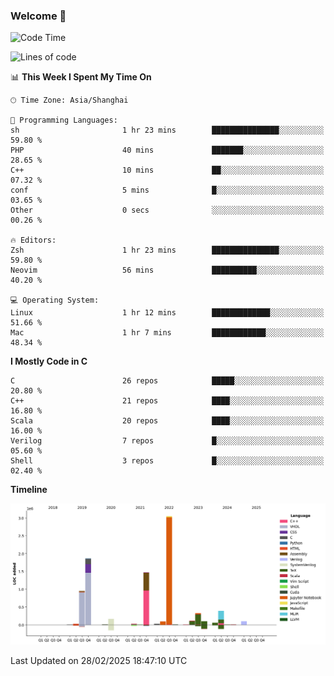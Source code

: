 ### Welcome 👋

<!--START_SECTION:waka-->
![Code Time](http://img.shields.io/badge/Code%20Time-1%2C834%20hrs%2027%20mins-blue)

![Lines of code](https://img.shields.io/badge/From%20Hello%20World%20I%27ve%20Written-8.8%20million%20lines%20of%20code-blue)

📊 **This Week I Spent My Time On** 

```text
🕑︎ Time Zone: Asia/Shanghai

💬 Programming Languages: 
sh                       1 hr 23 mins        ███████████████░░░░░░░░░░   59.80 % 
PHP                      40 mins             ███████░░░░░░░░░░░░░░░░░░   28.65 % 
C++                      10 mins             ██░░░░░░░░░░░░░░░░░░░░░░░   07.32 % 
conf                     5 mins              █░░░░░░░░░░░░░░░░░░░░░░░░   03.65 % 
Other                    0 secs              ░░░░░░░░░░░░░░░░░░░░░░░░░   00.26 % 

🔥 Editors: 
Zsh                      1 hr 23 mins        ███████████████░░░░░░░░░░   59.80 % 
Neovim                   56 mins             ██████████░░░░░░░░░░░░░░░   40.20 % 

💻 Operating System: 
Linux                    1 hr 12 mins        █████████████░░░░░░░░░░░░   51.66 % 
Mac                      1 hr 7 mins         ████████████░░░░░░░░░░░░░   48.34 % 
```

**I Mostly Code in C** 

```text
C                        26 repos            █████░░░░░░░░░░░░░░░░░░░░   20.80 % 
C++                      21 repos            ████░░░░░░░░░░░░░░░░░░░░░   16.80 % 
Scala                    20 repos            ████░░░░░░░░░░░░░░░░░░░░░   16.00 % 
Verilog                  7 repos             █░░░░░░░░░░░░░░░░░░░░░░░░   05.60 % 
Shell                    3 repos             █░░░░░░░░░░░░░░░░░░░░░░░░   02.40 % 
```



**Timeline**

![Lines of Code chart](https://raw.githubusercontent.com/Bohan-hu/Bohan-hu/master/assets/bar_graph.png)


 Last Updated on 28/02/2025 18:47:10 UTC
<!--END_SECTION:waka-->



